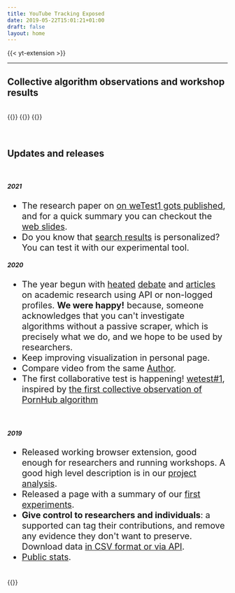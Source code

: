 ```yaml
---
title: YouTube Tracking Exposed
date: 2019-05-22T15:01:21+01:00
draft: false
layout: home
---
```


{{< yt-extension >}}

---

<h2>Collective algorithm observations and workshop results</h2>
<br>

<div class="card-deck">
    <div class="row">
         {{<researchCard
            title="FiterTube: Echo chambers, Filter Bubble and Polarization"
            text=" During the US elections, we realized a collective project at the Digital Methods Winter School 2021. We simulated echo chambers, we studied the construction of filter bubbles and consequent political polarization of suggestions."
            when="January 2021"
            reportLink="https://www.digitalmethods.net/Dmi/WinterSchool2021FIterTube"
            slidesLink="https://github.com/tracking-exposed/presentation/blob/master/FilterTube-DMIWS21.pdf"
            href="/filtertube"
            picture="/images/filtertube-title2.png" >}}
        {{<researchCard
            title="Trexit: Polarization and Reinforcement during Brexit"
            text="During Brexit, we made a three days analysis of the algorithm with ten researchers from all over the world. The research aims to split the group in two and see how YT considers different activities to personalize the following recommendation."	
            when="January 2020"
            reportLink="https://wiki.digitalmethods.net/Dmi/WinterSchool2020youtube"
            slidesLink="https://github.com/tracking-exposed/presentation/blob/master/TREXIT_finalslides.pdf"
            videoLink="https://www.youtube.com/watch?v=igs24EeIWBU"
            href="/trexit"
            picture="/images/TREXIT-title2.jpeg" >}}
        {{<researchCard
            title="Personalization: every second matters"
            text="Our first research with a dozen of students: we began by mapping Youtube personalization differences and distances. Watching a video for a few seconds more is enough to get different recommendations. We tested the sperimental 'clean browser'."
            when="July 2019"
            reportLink="https://github.com/tracking-exposed/presentation/blob/master/ytTREX%20-%20final%20report%20-%20Summer%20School%2019.pdf"
            slidesLink="https://github.com/tracking-exposed/presentation/blob/master/ALEX%20-%20ytTREX%20-%20Summer%20School%2019.pdf"
            href="/results"
            picture="/images/compare.png" >}}
    </div>
    <br><br>
    <div class="raw">
        <h2>Updates and releases</h2>
        <br>
        <h5>2021</h5>
        <ul style="font-size:1.4em;">
            <li>The research paper on <a href="https://www.researchgate.net/profile/Leonardo-Sanna-2/publication/351285419_YTTREX_crowdsourced_analysis_of_YouTube's_recommender_system_during_COVID-19_pandemic/links/60900733a6fdccaebd057c0b/YTTREX-crowdsourced-analysis-of-YouTubes-recommender-system-during-COVID-19-pandemic.pdf">on weTest1 gots published</a>, and for a quick summary you can checkout the <a href="/slides/wetest1">web slides</a>.</li>
            <li>Do you know that <a href="/chiaro/start">search results</a> is personalized? You can test it with our experimental tool.</li>
        </ul>
        <h5>2020</h5>
        <ul style="font-size:1.4em;">
            <li>The year begun with <a href="https://www.cjr.org/the_media_today/youtube-radicalization.php">heated</a> <a href="https://www.cnbc.com/2019/12/30/critics-slam-youtube-study-showing-no-ties-to-radicalization.html">debate</a> and <a href="https://ffwd.medium.com/youtubes-deradicalization-argument-is-really-a-fight-about-transparency-fe27af2f3963">articles</a> on academic research using API or non-logged profiles. <b>We were happy!</b> because, someone acknowledges that you can't investigate algorithms without a passive scraper, which is precisely what we do, and we hope to be used by researchers.</li>
            <li>Keep improving visualization in personal page.</li>
            <li>Compare video from the same <a href="/author">Author</a>.</li>
            <li>The first collaborative test is happening! <a href="/wetest/1">wetest#1</a>, inspired by <a href="https://pornhub.tracking.exposed/potest/final-1">
                the first collective observation of PornHub algorithm
                </a>
            </li>
        </ul>
        <br>
        <h5>2019</h5>
        <ul style="font-size:1.4em;">
            <li>Released working browser extension, good enough for researchers and running workshops. A good high level description is in our <a href="/initial-analysis">project analysis</a>.</li>
            <li>Released a page with a summary of our <a href="/results">first experiments</a>.</li>
            <li><b>Give control to researchers and individuals</b>: a supported can tag their contributions, and remove any evidence they don't want to preserve. Download data <a href="/api-documentation/">in CSV format or via API</a>.</li>
            <li><a href="/impact">Public stats</a>.</li>
        </ul>
    </div>
</div>

<br>
{{<shared-yt-services>}}
